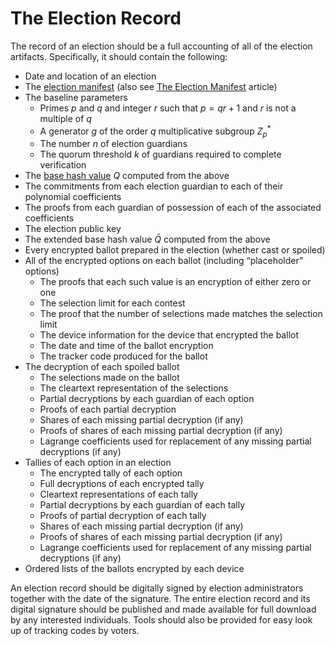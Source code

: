 # The Election Record

The record of an election should be a full accounting of all of the election artifacts.  Specifically, it should contain the following:

* Date and location of an election
* The [election manifest](../../guide/Glossary.md#election-manifest) (also see [The Election Manifest](../../guide/concepts/Election_Manifest.md) article)
* The baseline parameters
  * Primes $p$ and $q$ and integer $r$ such that $p=qr+1$ and $r$ is not a multiple of $q$
  * A generator $g$ of the order $q$ multiplicative subgroup $Z_p^*$
  * The number $n$ of election guardians
  * The quorum threshold $k$ of guardians required to complete verification
* The [base hash value](../../guide/Glossary.md#base-hash-q) $Q$ computed from the above
* The commitments from each election guardian to each of their polynomial coefficients
* The proofs from each guardian of possession of each of the associated coefficients
* The election public key
* The extended base hash value $\bar{Q}$ computed from the above
* Every encrypted ballot prepared in the election (whether cast or spoiled)
* All of the encrypted options on each ballot (including “placeholder” options)
  * The proofs that each such value is an encryption of either zero or one
  * The selection limit for each contest
  * The proof that the number of selections made matches the selection limit
  * The device information for the device that encrypted the ballot
  * The date and time of the ballot encryption
  * The tracker code produced for the ballot
* The decryption of each spoiled ballot
  * The selections made on the ballot
  * The cleartext representation of the selections
  * Partial decryptions by each guardian of each option
  * Proofs of each partial decryption
  * Shares of each missing partial decryption (if any)
  * Proofs of shares of each missing partial decryption (if any)
  * Lagrange coefficients used for replacement of any missing partial decryptions (if any)
* Tallies of each option in an election
  * The encrypted tally of each option
  * Full decryptions of each encrypted tally
  * Cleartext representations of each tally
  * Partial decryptions by each guardian of each tally
  * Proofs of partial decryption of each tally
  * Shares of each missing partial decryption (if any)
  * Proofs of shares of each missing partial decryption (if any)
  * Lagrange coefficients used for replacement of any missing partial decryptions (if any)
* Ordered lists of the ballots encrypted by each device

An election record should be digitally signed by election administrators together with the date of the signature.  The entire election record and its digital signature should be published and made available for full download by any interested individuals.  Tools should also be provided for easy look up of tracking codes by voters.





